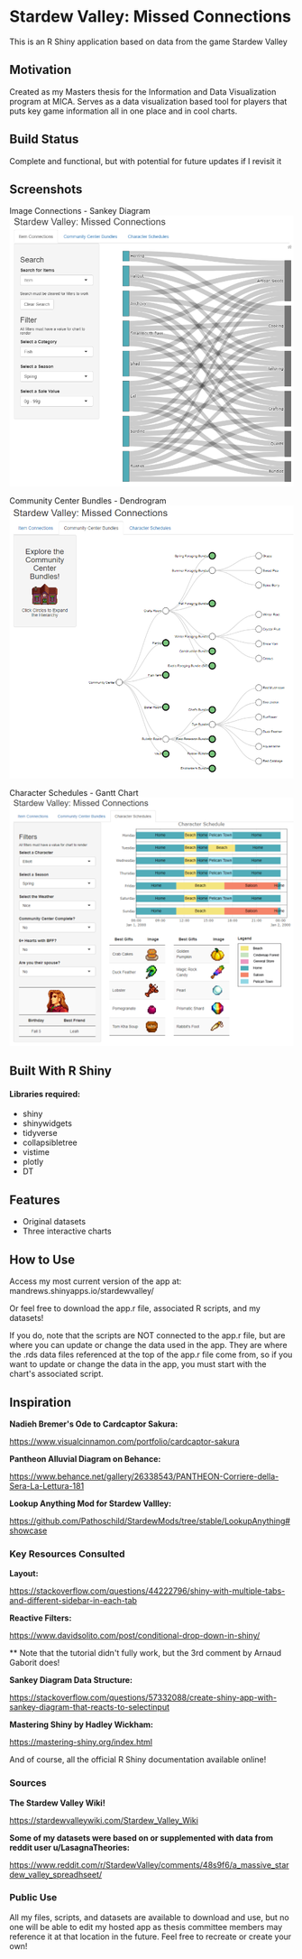 # Stardew Valley: Missed Connections
This is an R Shiny application based on data from the game Stardew Valley

## Motivation
Created as my Masters thesis for the Information and Data Visualization program at MICA. Serves as a data visualization based tool for players that puts key game information all in one place and in cool charts.

## Build Status
Complete and functional, but with potential for future updates if I revisit it

## Screenshots
Image Connections - Sankey Diagram
![Sankey Diagram](Sankey_Screenshot.png)

Community Center Bundles - Dendrogram
![Dendrogram](Dendrogram_Screenshot.png)

Character Schedules - Gantt Chart
![Gantt](Gantt_Screenshot.png)



## Built With R Shiny
#### Libraries required:
* shiny
* shinywidgets
* tidyverse
* collapsibletree
* vistime
* plotly
* DT

## Features
* Original datasets
* Three interactive charts

## How to Use
Access my most current version of the app at: mandrews.shinyapps.io/stardewvalley/

Or feel free to download the app.r file, associated R scripts, and my datasets! 

If you do, note that the scripts are NOT connected to the app.r file, but are where you can update or change the data used in the app. They are where the .rds data files referenced at the top of the app.r file come from, so if you want to update or change the data in the app, you must start with the chart's associated script.

## Inspiration

**Nadieh Bremer's Ode to Cardcaptor Sakura:**

https://www.visualcinnamon.com/portfolio/cardcaptor-sakura

**Pantheon Alluvial Diagram on Behance:**

https://www.behance.net/gallery/26338543/PANTHEON-Corriere-della-Sera-La-Lettura-181

**Lookup Anything Mod for Stardew Vallley:**

https://github.com/Pathoschild/StardewMods/tree/stable/LookupAnything#showcase

### Key Resources Consulted
**Layout:**

https://stackoverflow.com/questions/44222796/shiny-with-multiple-tabs-and-different-sidebar-in-each-tab

**Reactive Filters:**

https://www.davidsolito.com/post/conditional-drop-down-in-shiny/

** Note that the tutorial didn't fully work, but the 3rd comment by Arnaud Gaborit does! 

**Sankey Diagram Data Structure:**

https://stackoverflow.com/questions/57332088/create-shiny-app-with-sankey-diagram-that-reacts-to-selectinput

**Mastering Shiny by Hadley Wickham:**

https://mastering-shiny.org/index.html

And of course, all the official R Shiny documentation available online!

### Sources
**The Stardew Valley Wiki!**

https://stardewvalleywiki.com/Stardew_Valley_Wiki

**Some of my datasets were based on or supplemented with data from reddit user u/LasagnaTheories:**

https://www.reddit.com/r/StardewValley/comments/48s9f6/a_massive_stardew_valley_spreadhseet/

### Public Use
All my files, scripts, and datasets are available to download and use, but no one will be able to edit my hosted app as thesis committee members may reference it at that location in the future. Feel free to recreate or create your own!
